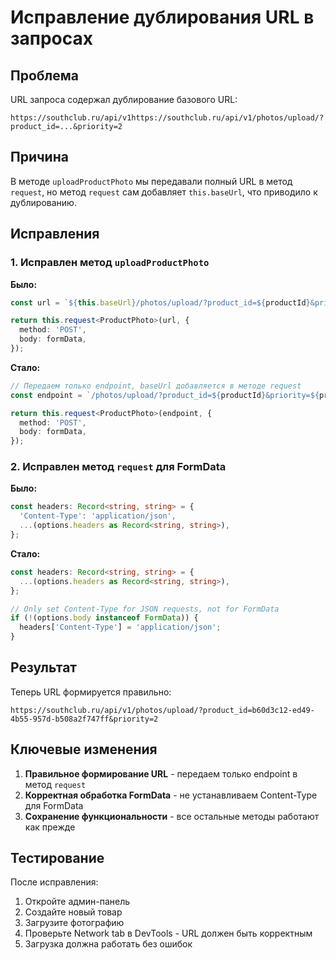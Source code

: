 # Исправление дублирования URL в запросах

## Проблема
URL запроса содержал дублирование базового URL:
```
https://southclub.ru/api/v1https://southclub.ru/api/v1/photos/upload/?product_id=...&priority=2
```

## Причина
В методе `uploadProductPhoto` мы передавали полный URL в метод `request`, но метод `request` сам добавляет `this.baseUrl`, что приводило к дублированию.

## Исправления

### 1. Исправлен метод `uploadProductPhoto`

**Было:**
```typescript
const url = `${this.baseUrl}/photos/upload/?product_id=${productId}&priority=${priority}`;

return this.request<ProductPhoto>(url, {
  method: 'POST',
  body: formData,
});
```

**Стало:**
```typescript
// Передаем только endpoint, baseUrl добавляется в методе request
const endpoint = `/photos/upload/?product_id=${productId}&priority=${priority}`;

return this.request<ProductPhoto>(endpoint, {
  method: 'POST',
  body: formData,
});
```

### 2. Исправлен метод `request` для FormData

**Было:**
```typescript
const headers: Record<string, string> = {
  'Content-Type': 'application/json',
  ...(options.headers as Record<string, string>),
};
```

**Стало:**
```typescript
const headers: Record<string, string> = {
  ...(options.headers as Record<string, string>),
};

// Only set Content-Type for JSON requests, not for FormData
if (!(options.body instanceof FormData)) {
  headers['Content-Type'] = 'application/json';
}
```

## Результат

Теперь URL формируется правильно:
```
https://southclub.ru/api/v1/photos/upload/?product_id=b60d3c12-ed49-4b55-957d-b508a2f747ff&priority=2
```

## Ключевые изменения

1. **Правильное формирование URL** - передаем только endpoint в метод `request`
2. **Корректная обработка FormData** - не устанавливаем Content-Type для FormData
3. **Сохранение функциональности** - все остальные методы работают как прежде

## Тестирование

После исправления:
1. Откройте админ-панель
2. Создайте новый товар
3. Загрузите фотографию
4. Проверьте Network tab в DevTools - URL должен быть корректным
5. Загрузка должна работать без ошибок
